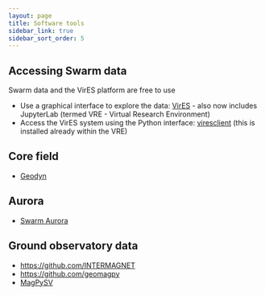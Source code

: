 ```yaml
---
layout: page
title: Software tools
sidebar_link: true
sidebar_sort_order: 5
---
```


## Accessing Swarm data

Swarm data and the VirES platform are free to use

- Use a graphical interface to explore the data: [VirES](http://vires.services) - also now includes JupyterLab (termed VRE - Virtual Research Environment)
- Access the VirES system using the Python interface: [viresclient](http://viresclient.readthedocs.io) (this is installed already within the VRE)

## Core field
- [Geodyn](https://geodyn.univ-grenoble-alpes.fr)


## Aurora
- [Swarm Aurora](https://swarm-aurora.com/)


## Ground observatory data

- <https://github.com/INTERMAGNET>
- <https://github.com/geomagpy>
- [MagPySV](https://magpysv.readthedocs.io/)
